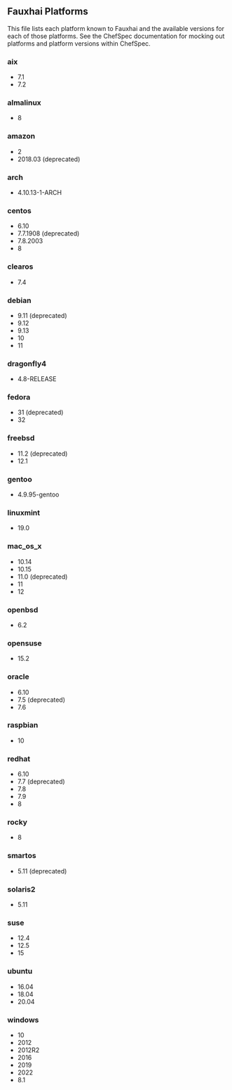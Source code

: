 ## Fauxhai Platforms

This file lists each platform known to Fauxhai and the available versions for each of those platforms. See the ChefSpec documentation for mocking out platforms and platform versions within ChefSpec.

### aix

- 7.1
- 7.2

### almalinux

- 8

### amazon

- 2
- 2018.03 (deprecated)

### arch

- 4.10.13-1-ARCH

### centos

- 6.10
- 7.7.1908 (deprecated)
- 7.8.2003
- 8

### clearos

- 7.4

### debian

- 9.11 (deprecated)
- 9.12
- 9.13
- 10
- 11

### dragonfly4

- 4.8-RELEASE

### fedora

- 31 (deprecated)
- 32

### freebsd

- 11.2 (deprecated)
- 12.1

### gentoo

- 4.9.95-gentoo

### linuxmint

- 19.0

### mac_os_x

- 10.14
- 10.15
- 11.0 (deprecated)
- 11
- 12

### openbsd

- 6.2

### opensuse

- 15.2

### oracle

- 6.10
- 7.5 (deprecated)
- 7.6

### raspbian

- 10

### redhat

- 6.10
- 7.7 (deprecated)
- 7.8
- 7.9
- 8

### rocky

- 8

### smartos

- 5.11 (deprecated)

### solaris2

- 5.11

### suse

- 12.4
- 12.5
- 15

### ubuntu

- 16.04
- 18.04
- 20.04

### windows

- 10
- 2012
- 2012R2
- 2016
- 2019
- 2022
- 8.1
